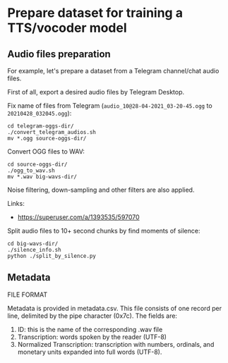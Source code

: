 # Prepare dataset for training a TTS/vocoder model

## Audio files preparation

For example, let's prepare a dataset from a Telegram channel/chat audio files.

First of all, export a desired audio files by Telegram Desktop.

Fix name of files from Telegram (`audio_10@28-04-2021_03-20-45.ogg` to `20210428_032045.ogg`):

```shell
cd telegram-oggs-dir/
./convert_telegram_audios.sh
mv *.ogg source-oggs-dir/
```

Convert OGG files to WAV:

```shell
cd source-oggs-dir/
./ogg_to_wav.sh
mv *.wav big-wavs-dir/
```

Noise filtering, down-sampling and other filters are also applied.

Links:
- https://superuser.com/a/1393535/597070

Split audio files to 10+ second chunks by find moments of silence:

```shell
cd big-wavs-dir/
./silence_info.sh
python ./split_by_silence.py
```

## Metadata

FILE FORMAT

Metadata is provided in metadata.csv. This file consists of one record per
line, delimited by the pipe character (0x7c). The fields are:

1. ID: this is the name of the corresponding .wav file
2. Transcription: words spoken by the reader (UTF-8)
3. Normalized Transcription: transcription with numbers, ordinals, and monetary units expanded into
   full words (UTF-8).
